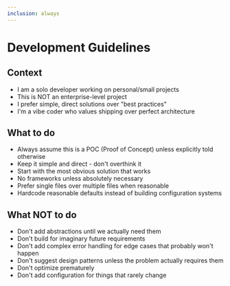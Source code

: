 ```yaml
---
inclusion: always
---
```

# Development Guidelines
## Context

- I am a solo developer working on personal/small projects
- This is NOT an enterprise-level project
- I prefer simple, direct solutions over "best practices"
- I'm a vibe coder who values shipping over perfect architecture

## What to do

- Always assume this is a POC (Proof of Concept) unless explicitly told otherwise
- Keep it simple and direct - don't overthink it
- Start with the most obvious solution that works
- No frameworks unless absolutely necessary
- Prefer single files over multiple files when reasonable
- Hardcode reasonable defaults instead of building configuration systems

## What NOT to do

- Don't add abstractions until we actually need them
- Don't build for imaginary future requirements
- Don't add complex error handling for edge cases that probably won't happen
- Don't suggest design patterns unless the problem actually requires them
- Don't optimize prematurely
- Don't add configuration for things that rarely change
